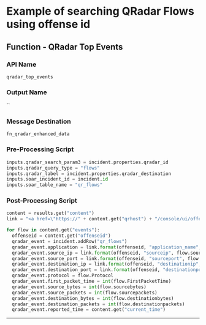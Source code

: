 <!--
    DO NOT MANUALLY EDIT THIS FILE
    THIS FILE IS AUTOMATICALLY GENERATED WITH resilient-sdk codegen
-->

# Example of searching QRadar Flows using offense id

## Function - QRadar Top Events

### API Name
`qradar_top_events`

### Output Name
``

### Message Destination
`fn_qradar_enhanced_data`

### Pre-Processing Script
```python
inputs.qradar_search_param3 = incident.properties.qradar_id
inputs.qradar_query_type = "flows"
inputs.qradar_label = incident.properties.qradar_destination
inputs.soar_incident_id = incident.id
inputs.soar_table_name = "qr_flows"
```

### Post-Processing Script
```python
content = results.get("content")
link = "<a href=\"https://" + content.get("qrhost") + "/console/ui/offenses/{0}/flows?filter={1}%3B%3D%3B%3B{2}&page=1&pagesize=10\" target=\"_blank\">{3}</a>"

for flow in content.get("events"):
  offenseid = content.get("offenseid")
  qradar_event = incident.addRow("qr_flows")
  qradar_event.application = link.format(offenseid, "application_name", flow.Application, flow.Application)
  qradar_event.source_ip = link.format(offenseid, "sourceip", flow.sourceip, flow.sourceip)
  qradar_event.source_port = link.format(offenseid, "sourceport", flow.sourceport, flow.sourceport)
  qradar_event.destination_ip = link.format(offenseid, "destinationip", flow.destinationip, flow.destinationip)
  qradar_event.destination_port = link.format(offenseid, "destinationport", flow.destinationport, flow.destinationport)
  qradar_event.protocol = flow.Protocol
  qradar_event.first_packet_time = int(flow.FirstPacketTime)
  qradar_event.source_bytes = int(flow.sourcebytes)
  qradar_event.source_packets = int(flow.sourcepackets)
  qradar_event.destination_bytes = int(flow.destinationbytes)
  qradar_event.destination_packets = int(flow.destinationpackets)
  qradar_event.reported_time = content.get("current_time")
```

---

